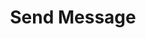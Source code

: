 ---
title: Send Message
description: Send a Kick chat message
parameters:
  - name: Message
    type: Text
    required: true
    description: |
      Enter the message contents
  - name: Send using bot account
    type: Toggle
    default: Unchecked
    description: |
      - [x] Send the reply using your **Kick Bot** account
      - [ ] Send the reply using your **Kick Broadcaster** account
  - name: Fallback to Broadcaster
    type: Toggle
    default: Unchecked
    description: |
      - [x] If `Send using Bot account` is **checked**, it will attempt to send reply as Kick Bot account and, if unable, then send as Kick Broadcaster.
      - [ ] If `Send using Bot account` is **unchecked**, it will attempt to send reply as Kick Bot account and, if unable, then do **nothing** (i.e. the Kick Bot account is not logged in.
variables: []
csharpMethods:
  - SendKickMessage
---